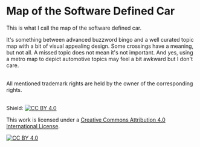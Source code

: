 # Map of the Software Defined Car

This is what I call the map of the software defined car.

It's something between advanced buzzword bingo and a well curated topic map with a bit of visual appealing design. 
Some crossings have a meaning, but not all. A missed topic does not mean it's not important. 
And yes, using a metro map to depict automotive topics may feel a bit awkward but I don't care. 


<br>
All mentioned trademark rights are held by the owner of the corresponding rights. 
<br>

<br>


Shield: [![CC BY 4.0][cc-by-shield]][cc-by]

This work is licensed under a
[Creative Commons Attribution 4.0 International License][cc-by].

[![CC BY 4.0][cc-by-image]][cc-by]

[cc-by]: http://creativecommons.org/licenses/by/4.0/
[cc-by-image]: https://i.creativecommons.org/l/by/4.0/88x31.png
[cc-by-shield]: https://img.shields.io/badge/License-CC%20BY%204.0-lightgrey.svg
